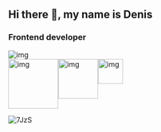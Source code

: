 ## Hi there 👋, my name is Denis

<h3>Frontend developer</h3>
<!-- 
![4jmJIvFtW54 1](https://user-images.githubusercontent.com/82677661/135193695-13412c90-e6dc-4486-a448-eea41d69cd21.png) -->
<img src="https://user-images.githubusercontent.com/82677661/135199734-abc7dce6-18d1-48ed-a577-8d9d88b7ad1d.png" alt="img" style="margin: 0"/>
<!-- ![Group 8](https://user-images.githubusercontent.com/82677661/135199734-abc7dce6-18d1-48ed-a577-8d9d88b7ad1d.png) -->

<div style="display: flex">
  <img src="https://user-images.githubusercontent.com/82677661/135188657-ad193c30-4088-4f28-842f-8e960afcf003.gif" alt="img" width="100px" height="100px"/>
  <img src="https://user-images.githubusercontent.com/82677661/135188657-ad193c30-4088-4f28-842f-8e960afcf003.gif" alt="img" width="80px" height="80px"/>
  <img src="https://user-images.githubusercontent.com/82677661/135188657-ad193c30-4088-4f28-842f-8e960afcf003.gif" alt="img" width="50px" height="50px"/>
</div>

![7JzS](https://user-images.githubusercontent.com/82677661/136040303-0790b00a-161a-4ea8-9a86-31db46bf6666.gif)






